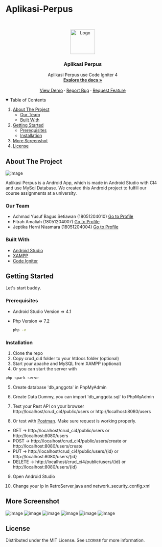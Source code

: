 # Aplikasi-Perpus
<!-- PROJECT LOGO -->

<br />
<p align="center">
  <a href="https://github.com/abdullah1006/Aplikasi-Perpus">
    <img src="https://user-images.githubusercontent.com/65402864/100080500-7e02d480-2e78-11eb-9997-d774cec7854a.png" alt="Logo" width="80" height="80">
  </a>

<h3 align="center">Aplikasi Perpus</h3>

<p align="center">
    Aplikasi Perpus use Code Igniter 4
    <br />
    <a href="https://github.com/abdullah1006/Aplikasi-Perpus"><strong>Explore the docs »</strong></a>
    <br />
    <br />
    <a href="https://github.com/abdullah1006/Aplikasi-Perpus">View Demo</a>
    ·
    <a href="https://github.com/abdullah1006/Aplikasi-Perpus/issues">Report Bug</a>
    ·
    <a href="https://github.com/abdullah1006/Aplikasi-Perpus/issues">Request Feature</a>
  </p>
</p>

<!-- TABLE OF CONTENTS -->

<details open="open">
  <summary>Table of Contents</summary>
  <ol>
    <li>
      <a href="#about-the-project">About The Project</a>
      <ul>
        <li><a href="#our-team">Our Team</a></li>
        <li><a href="#built-with">Built With</a></li>
      </ul>
    </li>
    <li>
      <a href="#getting-started">Getting Started</a>
      <ul>
        <li><a href="#prerequisites">Prerequisites</a></li>
        <li><a href="#installation">Installation</a></li>
      </ul>
    </li>
    <li><a href="#more-screenshot">More Screenshot</a></li>
    <li><a href="#license">License</a></li>
  </ol>
</details>

<!-- ABOUT THE PROJECT -->

## About The Project

![image](https://user-images.githubusercontent.com/65402864/104396183-c5eecf80-557c-11eb-8757-aa1cf2cb64d1.png)

Aplikasi Perpus is a Android App, which is made in Android Studio with CI4 and use MySql Database. We created this Android project to fulfill our course assignments at a university.

### Our Team
- Achmad Yusuf Bagus Setiawan (18051204010) [Go to Profile](https://github.com/abdullah1006)
- Fitrah Amaliah              (18051204007) [Go to Profile](https://github.com/Fitrahamaliah)
- Jeptika Herni Niasmara      (18051204004) [Go to Profile](https://github.com/jeptika)


### Built With

- [Android Studio](https://developer.android.com/studio?hl=zh-cn)
- [XAMPP](https://www.apachefriends.org/download.html)
- [Code Igniter](https://codeigniter.com/download)

<!-- GETTING STARTED -->

## Getting Started

Let's start buddy.

### Prerequisites


- Android Studio Version => 4.1
- Php Version => 7.2
  
  ```sh
  php -v
  ```
  

### Installation

1. Clone the repo
2. Copy crud_ci4 folder to your htdocs folder (optional)
3. Start your apache and MySQL from XAMPP (optional)
4. Or you can start the server with

```php
php spark serve
```

5. Create database 'db_anggota' in PhpMyAdmin

6. Create Data Dummy, you can import 'db_anggota.sql' to PhpMyAdmin

7. Test your Rest API on your browser
http://localhost/crud_ci4/public/users or http://localhost:8080/users

8. Or test with [Postman](https://www.postman.com/downloads/). Make sure request is working properly.
- GET     -> http://localhost/crud_ci4/public/users or http://localhost:8080/users
- POST    -> http://localhost/crud_ci4/public/users/create or http://localhost:8080/users/create
- PUT     -> http://localhost/crud_ci4/public/users/{id} or http://localhost:8080/users/{id}
- DELETE  -> http://localhost/crud_ci4/public/users/{id} or http://localhost:8080/users/{id}

9. Open Android Studio

10. Change your ip in RetroServer.java and network_security_config.xml

## More Screenshot

![image](https://user-images.githubusercontent.com/65402864/104396189-c8512980-557c-11eb-9afb-52d29727cda6.png)
![image](https://user-images.githubusercontent.com/65402864/104396193-ca1aed00-557c-11eb-8b7b-96c2d704d47b.png)
![image](https://user-images.githubusercontent.com/65402864/104396199-cb4c1a00-557c-11eb-8287-4248ae427be5.png)
![image](https://user-images.githubusercontent.com/65402864/104396206-cd15dd80-557c-11eb-84fe-c20c905236ec.png)
![image](https://user-images.githubusercontent.com/65402864/104396208-cf783780-557c-11eb-846e-cae01746727d.png)
![image](https://user-images.githubusercontent.com/65402864/104396212-d0a96480-557c-11eb-8ade-a98613b5eb51.png)


<!-- LICENSE -->

## License

Distributed under the MIT License. See `LICENSE` for more information.

